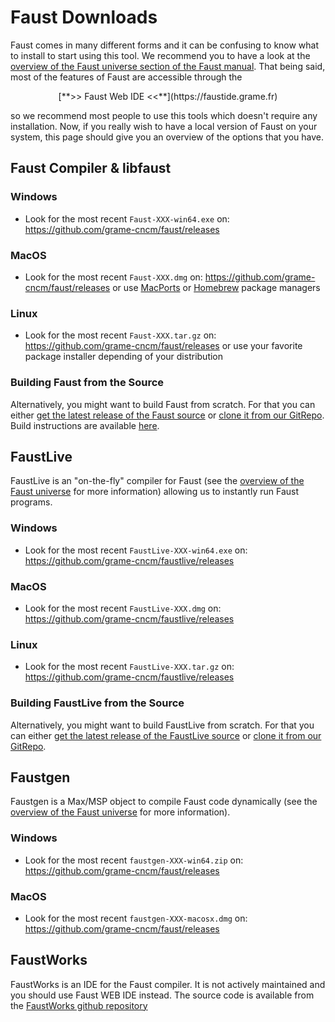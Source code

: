 # Faust Downloads

Faust comes in many different forms and it can be confusing to know what to install to start using this tool. We recommend you to have a look at the [overview of the Faust universe section of the Faust manual](https://faustdoc.grame.fr/manual/overview/). That being said, most of the features of Faust are accessible through the 

<center>[**>> Faust Web IDE <<**](https://faustide.grame.fr)</center>

so we recommend most people to use this tools which doesn't require any installation. Now, if you really wish to have a local version of Faust on your system, this page should give you an overview of the options that you have.

## Faust Compiler &amp; libfaust

### Windows

* Look for the most recent `Faust-XXX-win64.exe` on: <https://github.com/grame-cncm/faust/releases>

### MacOS

* Look for the most recent `Faust-XXX.dmg` on: <https://github.com/grame-cncm/faust/releases> or use [MacPorts](https://www.macports.org) or [Homebrew](https://brew.sh) package managers

### Linux

* Look for the most recent `Faust-XXX.tar.gz` on: <https://github.com/grame-cncm/faust/releases> or use your favorite package installer depending of your distribution

### Building Faust from the Source

Alternatively, you might want to build Faust from scratch. For that you can either [get the latest release of the Faust source](https://github.com/grame-cncm/faust/releases) or [clone it from our GitRepo](https://github.com/grame-cncm/faust). Build instructions are available [here](https://github.com/grame-cncm/faust/wiki).

## FaustLive

FaustLive is an "on-the-fly" compiler for Faust (see the [overview of the Faust universe](https://faustdoc.grame.fr/manual/overview/) for more information) allowing us to instantly run Faust programs.

### Windows

* Look for the most recent `FaustLive-XXX-win64.exe` on: <https://github.com/grame-cncm/faustlive/releases>

### MacOS

* Look for the most recent `FaustLive-XXX.dmg` on: <https://github.com/grame-cncm/faustlive/releases>

### Linux

* Look for the most recent `FaustLive-XXX.tar.gz` on: <https://github.com/grame-cncm/faustlive/releases>

### Building FaustLive from the Source

Alternatively, you might want to build FaustLive from scratch. For that you can either [get the latest release of the FaustLive source](https://github.com/grame-cncm/faustlive/releases) or [clone it from our GitRepo](https://github.com/grame-cncm/faustlive).

## Faustgen

Faustgen is a Max/MSP object to compile Faust code dynamically (see the [overview of the Faust universe](https://faustdoc.grame.fr/manual/overview/) for more information).

### Windows

* Look for the most recent `faustgen-XXX-win64.zip` on: <https://github.com/grame-cncm/faust/releases>

### MacOS

* Look for the most recent `faustgen-XXX-macosx.dmg` on: <https://github.com/grame-cncm/faust/releases>

## FaustWorks

FaustWorks is an IDE for the Faust compiler. It is not actively maintained and you should use Faust WEB IDE instead. The source code is available from the [FaustWorks github repository](https://github.com/grame-cncm/faustworks)
